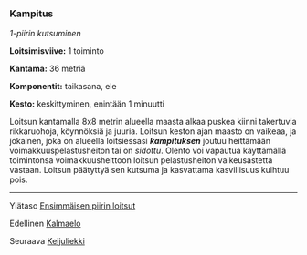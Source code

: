 ### Kampitus

*1-piirin kutsuminen*

**Loitsimisviive:** 1 toiminto

**Kantama:** 36 metriä

**Komponentit:** taikasana, ele

**Kesto:** keskittyminen, enintään 1 minuutti

Loitsun kantamalla 8x8 metrin alueella maasta alkaa puskea
kiinni takertuvia rikkaruohoja, köynnöksiä ja juuria. Loitsun
keston ajan maasto on vaikeaa, ja jokainen, joka on alueella
loitsiessasi ***kampituksen*** joutuu heittämään voimakkuuspelastusheiton
tai on *sidottu*. Olento voi vapautua käyttämällä
toimintonsa voimakkuusheittoon loitsun pelastusheiton vaikeusastetta
vastaan. Loitsun päätyttyä sen kutsuma ja kasvattama
kasvillisuus kuihtuu pois.

----

Ylätaso [Ensimmäisen piirin loitsut](1.piirin_loitsut.md)

Edellinen [Kalmaelo](Kalmaelo.md)

Seuraava [Keijuliekki](Keijuliekki.md)